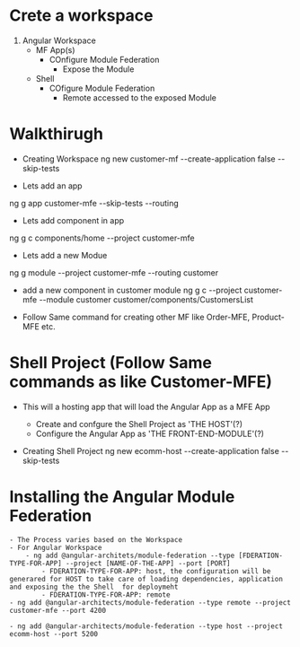 # Crete a workspace
1. Angular Workspace
    - MF App(s)
        - COnfigure Module Federation 
            - Expose the Module
    - Shell
        - COfigure Module Federation
            - Remote accessed to the exposed Module

# Walkthirugh
- Creating Workspace
ng new customer-mf --create-application false --skip-tests     

- Lets add an app

 ng g app customer-mfe --skip-tests --routing

 - Lets add component in app

  ng g c components/home --project customer-mfe

- Lets add a new Modue

ng g module --project customer-mfe --routing customer

- add a new component in customer module
ng g c --project customer-mfe --module customer customer/components/CustomersList
 
- Follow Same command for creating other MF like Order-MFE, Product-MFE etc.

# Shell Project (Follow Same commands as like Customer-MFE)
- This will a hosting app that will load the Angular App as a MFE App
    - Create and confgure the Shell Project as 'THE HOST'(?)
    - Configure the Angular App as 'THE FRONT-END-MODULE'(?)

- Creating Shell Project
ng new ecomm-host --create-application false --skip-tests


# Installing the Angular Module Federation
    - The Process varies based on the Workspace
    - For Angular Workspace
        - ng add @angular-architets/module-federation --type [FDERATION-TYPE-FOR-APP] --project [NAME-OF-THE-APP] --port [PORT]
            - FDERATION-TYPE-FOR-APP: host, the configuration will be generared for HOST to take care of loading dependencies, application and exposing the the Shell  for deploymeht 
            - FDERATION-TYPE-FOR-APP: remote
    - ng add @angular-architects/module-federation --type remote --project customer-mfe --port 4200

    - ng add @angular-architects/module-federation --type host --project ecomm-host --port 5200

        


